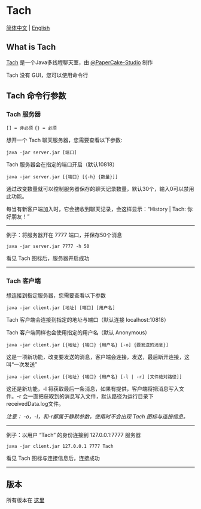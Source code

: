 # Tach

[简体中文](https://github.com/BlueStarrySky1/Tach/blob/main/README_zh.md) | [English](https://github.com/BlueStarrySky1/Tach/blob/main/README.md)

## What is Tach
[Tach](https://github.com/BlueStarrySky1/Tach) 是一个Java多线程聊天室，由 [@PaperCake-Studio](https://github.com/PaperCake-Studio) 制作

Tach 没有 GUI，您可以使用命令行

## Tach 命令行参数
### Tach 服务器
`[] = 非必须`
`{} = 必须`

想开一个 Tach 聊天服务器，您需要查看以下参数:

`java -jar server.jar [端口]`

Tach 服务器会在指定的端口开启（默认10818）

`java -jar server.jar [{端口} [{-h} {数量}]]`

通过改变数量就可以控制服务器保存的聊天记录数量，默认30个，输入0可以禁用此功能。

每当有新客户端加入时，它会接收到聊天记录，会这样显示：“History | Tach: 你好朋友！”

___

例子：将服务器开在 7777 端口，并保存50个消息

`java -jar server.jar 7777 -h 50`

看见 Tach 图标后，服务器开启成功

___

### Tach 客户端
想连接到指定服务器，您需要查看以下参数

`java -jar client.jar [地址] [端口] [用户名]`

Tach 客户端会连接到指定的地址与端口（默认连接 localhost:10818）

Tach 客户端同样也会使用指定的用户名（默认 Anonymous）

`java -jar client.jar [{地址} {端口} {用户名} [-o] {要发送的消息}]`

这是一项新功能，改变要发送的消息，客户端会连接，发送，最后断开连接，这叫“一次发送”

`java -jar client.jar [{地址} {端口} {用户名} [-l | -r] [文件绝对路径]]`

这还是新功能，-l 将获取最后一条消息，如果有提供，客户端将把消息写入文件。-r 会一直把获取到的消息写入文件，默认路径为运行目录下receivedData.log文件。

*注意： -o，-l，和-r都属于静默参数，使用时不会出现 Tach 图标与连接信息。*

___

例子：以用户 “Tach” 的身份连接到 127.0.0.1:7777 服务器

`java -jar client.jar 127.0.0.1 7777 Tach`

看见 Tach 图标与连接信息后，连接成功

___

## 版本
所有版本在 [这里](https://github.com/BlueStarrySky1/Tach/releases)
